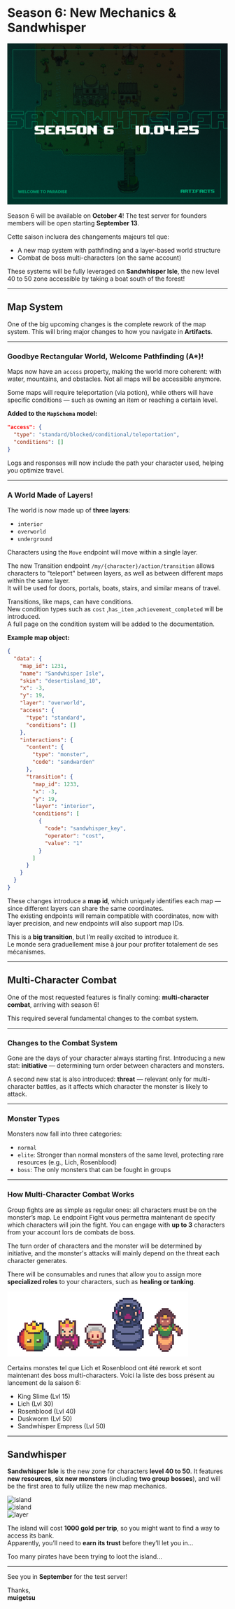 # Season 6: New Mechanics & Sandwhisper


![layers](/intro.png)

Season 6 will be available on **October 4**! The test server for founders members will be open starting **September 13**.

Cette saison incluera des changements majeurs tel que:
- A new map system with pathfinding and a layer-based world structure  
- Combat de boss multi-characters (on the same account)


These systems will be fully leveraged on **Sandwhisper Isle**, the new level 40 to 50 zone accessible by taking a boat south of the forest!

---

## Map System

One of the big upcoming changes is the complete rework of the map system. This will bring major changes to how you navigate in **Artifacts**.

---

### Goodbye Rectangular World, Welcome Pathfinding (A*)!

Maps now have an `access` property, making the world more coherent: with water, mountains, and obstacles. Not all maps will be accessible anymore.

Some maps will require teleportation (via potion), while others will have specific conditions — such as owning an item or reaching a certain level.

**Added to the `MapSchema` model:**
```json
"access": {
  "type": "standard/blocked/conditional/teleportation",
  "conditions": []
}
```

Logs and responses will now include the path your character used, helping you optimize travel.

---

### A World Made of Layers!

The world is now made up of **three layers**:

- `interior`  
- `overworld`  
- `underground`


Characters using the `Move` endpoint will move within a single layer. 

The new Transition endpoint `/my/{character}/action/transition` allows characters to "teleport" between layers, as well as between different maps within the same layer.  
It will be used for doors, portals, boats, stairs, and similar means of travel.

Transitions, like maps, can have conditions.  
New condition types such as `cost` ,`has_item` ,`achievement_completed` will be introduced.  
A full page on the condition system will be added to the documentation.

**Example map object:**
```json
{
  "data": {
    "map_id": 1231,
    "name": "Sandwhisper Isle",
    "skin": "desertisland_10",
    "x": -3,
    "y": 19,
    "layer": "overworld",
    "access": {
      "type": "standard",
      "conditions": []
    },
    "interactions": {
      "content": {
        "type": "monster",
        "code": "sandwarden"
      },
      "transition": {
        "map_id": 1233,
        "x": -3,
        "y": 19,
        "layer": "interior",
        "conditions": [
          {
            "code": "sandwhisper_key",
            "operator": "cost",
            "value": "1"
          }
        ]
      }
    }
  }
}
```

These changes introduce a **map id**, which uniquely identifies each map — since different layers can share the same coordinates.  
The existing endpoints will remain compatible with coordinates, now with layer precision, and new endpoints will also support map IDs.

This is a **big transition**, but I’m really excited to introduce it.  
Le monde sera graduellement mise à jour pour profiter totalement de ses mécanismes.

---

## Multi-Character Combat

One of the most requested features is finally coming: **multi-character combat**, arriving with season 6!

This required several fundamental changes to the combat system.

---

### Changes to the Combat System

Gone are the days of your character always starting first. Introducing a new stat: **initiative** — determining turn order between characters and monsters.


A second new stat is also introduced: **threat** — relevant only for multi-character battles, as it affects which character the monster is likely to attack.

---

### Monster Types

Monsters now fall into three categories:

- `normal`  
- `elite`: Stronger than normal monsters of the same level, protecting rare resources (e.g., Lich, Rosenblood)  
- `boss`: The only monsters that can be fought in groups

---

### How Multi-Character Combat Works

Group fights are as simple as regular ones: all characters must be on the monster’s map. Le endpoint Fight vous permettra maintenant de specify which characters will join the fight. You can engage with **up to 3** characters from your account lors de combats de boss.

The turn order of characters and the monster will be determined by initiative, and the monster's attacks will mainly depend on the threat each character generates.

There will be consumables and runes that allow you to assign more **specialized roles** to your characters, such as **healing or tanking**.


![bosses](/bosses.png)

Certains monstes tel que Lich et Rosenblood ont été rework et sont maintenant des boss multi-characters. Voici la liste des boss présent au lancement de la saison 6:

- King Slime (Lvl 15)
- Lich (Lvl 30)
- Rosenblood (Lvl 40)
- Duskworm (Lvl 50)
- Sandwhisper Empress (Lvl 50)


---

## Sandwhisper


**Sandwhisper Isle** is the new zone for characters **level 40 to 50**. It features **new resources**, **six new monsters** (including **two group bosses**), and will be the first area to fully utilize the new map mechanics.

![island](https://i.imgur.com/K19j71Y.png)  
![island](https://i.imgur.com/Yj2Roj9.png)  
![layer](https://i.imgur.com/MEWeqUS.png)

The island will cost **1000 gold per trip**, so you might want to find a way to access its bank.  
Apparently, you’ll need to **earn its trust** before they’ll let you in...

Too many pirates have been trying to loot the island...

---

 
See you in **September** for the test server!

Thanks,  
**muigetsu**
